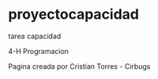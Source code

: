 # proyectocapacidad
tarea capacidad

4-H Programacion

Pagina creada por Cristian Torres - Cirbugs

